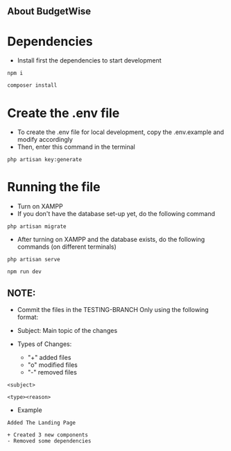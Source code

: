 ## About BudgetWise

# Dependencies

-   Install first the dependencies to start development

```
npm i
```

```
composer install
```

# Create the .env file

-   To create the .env file for local development, copy the .env.example and modify accordingly
-   Then, enter this command in the terminal

```
php artisan key:generate
```

# Running the file

-   Turn on XAMPP
-   If you don't have the database set-up yet, do the following command

```
php artisan migrate
```

-   After turning on XAMPP and the database exists, do the following commands (on different terminals)
```
php artisan serve
```

```
npm run dev
```

## NOTE:

-   Commit the files in the TESTING-BRANCH Only using the following format:

-   Subject: Main topic of the changes
-   Types of Changes:
    -   "+" added files
    -   "o" modified files
    -   "-" removed files

```
<subject>

<type><reason>
```

-   Example

```
Added The Landing Page

+ Created 3 new components
- Removed some dependencies
```

